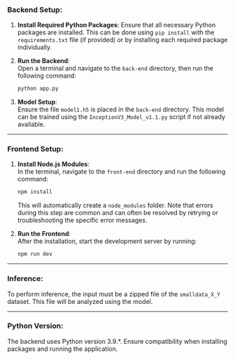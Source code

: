 ### Backend Setup:

1. **Install Required Python Packages**: Ensure that all necessary Python packages are installed. This can be done using `pip install` with the `requirements.txt` file (if provided) or by installing each required package individually.

2. **Run the Backend**:  
   Open a terminal and navigate to the `back-end` directory, then run the following command:
   ```bash
   python app.py
   ```

3. **Model Setup**:  
   Ensure the file `model1.h5` is placed in the `back-end` directory. This model can be trained using the `InceptionV3_Model_v1.1.py` script if not already available.

---

### Frontend Setup:

1. **Install Node.js Modules**:  
   In the terminal, navigate to the `front-end` directory and run the following command:
   ```bash
   npm install
   ```
   This will automatically create a `node_modules` folder. Note that errors during this step are common and can often be resolved by retrying or troubleshooting the specific error messages.

2. **Run the Frontend**:  
   After the installation, start the development server by running:
   ```bash
   npm run dev
   ```

---

### Inference:

To perform inference, the input must be a zipped file of the `smalldata_X_Y` dataset. This file will be analyzed using the model.

---

### Python Version:

The backend uses Python version 3.9.*. Ensure compatibility when installing packages and running the application.
